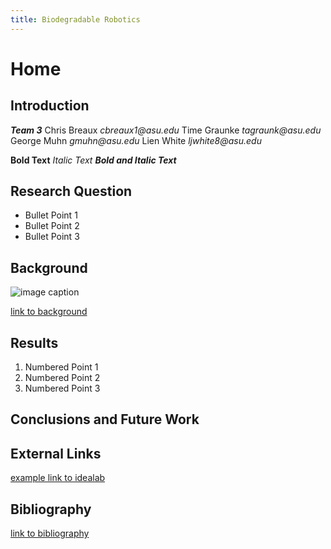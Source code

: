 ```yaml
---
title: Biodegradable Robotics
---
```


# Home

## Introduction
**_Team 3_**
Chris Breaux    _cbreaux1@asu.edu_
Time Graunke    _tagraunk@asu.edu_
George Muhn     _gmuhn@asu.edu_
Lien White      _ljwhite8@asu.edu_

**Bold Text**
_Italic Text_
**_Bold and Italic Text_**

## Research Question

* Bullet Point 1
* Bullet Point 2
* Bullet Point 3

## Background

![image caption](https://idealab.asu.edu/assets/images/research/jumper1.png)

[link to background](/background)

## Results

1. Numbered Point 1
1. Numbered Point 2
1. Numbered Point 3

## Conclusions and Future Work

## External Links

[example link to idealab](https://idealab.asu.edu)


## Bibliography
[link to bibliography](/Bibliography)
